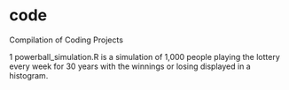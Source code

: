 # code
Compilation of Coding Projects

1 powerball_simulation.R is a simulation of 1,000 people playing the lottery every week for 30 years with the winnings or losing displayed in a histogram.
